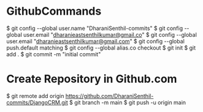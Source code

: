 # GithubCommands

$ git config --global user.name "DharaniSenthil-commits"
$ git config --global user.email "dharanieastsenthilkumar@gmail.co"
$ git config --global user.email "dharanieastsenthilkumar@gmail.com"
$ git config --global push.default matching
$ git config --global alias.co checkout
$ git init
$ git add .
$ git commit -m "initial commit"
# Create Repository in Github.com
$ git remote add origin https://github.com/DharaniSenthil-commits/DjangoCRM.git
$ git branch -m main
$ git push -u origin main
